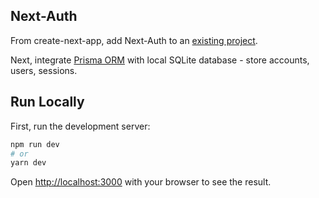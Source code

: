 ## Next-Auth

From create-next-app, add Next-Auth to an [existing project](https://next-auth.js.org/getting-started/example#existing-project).


Next, integrate [Prisma ORM](https://next-auth.js.org/adapters/prisma) with local SQLite database - store accounts, users, sessions.


## Run Locally

First, run the development server:

```bash
npm run dev
# or
yarn dev
```

Open [http://localhost:3000](http://localhost:3000) with your browser to see the result.

